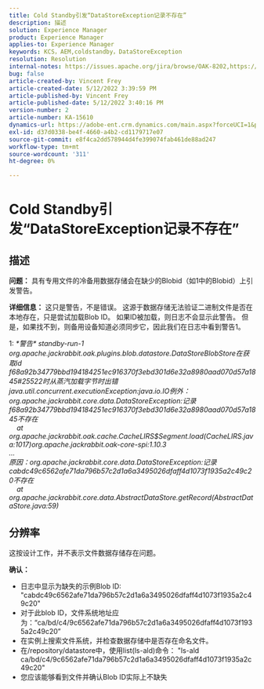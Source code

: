 ```yaml
---
title: Cold Standby引发“DataStoreException记录不存在”
description: 描述
solution: Experience Manager
product: Experience Manager
applies-to: Experience Manager
keywords: KCS，AEM,coldstandby，DataStoreException
resolution: Resolution
internal-notes: https://issues.apache.org/jira/browse/OAK-8202,https://jira.corp.adobe.com/browse/GRANITE-11668
bug: false
article-created-by: Vincent Frey
article-created-date: 5/12/2022 3:39:59 PM
article-published-by: Vincent Frey
article-published-date: 5/12/2022 3:40:16 PM
version-number: 2
article-number: KA-15610
dynamics-url: https://adobe-ent.crm.dynamics.com/main.aspx?forceUCI=1&pagetype=entityrecord&etn=knowledgearticle&id=8e6000c7-09d2-ec11-a7b5-0022480a8683
exl-id: d37d0338-be4f-4660-a4b2-cd1179717e07
source-git-commit: e8f4ca2dd578944d4fe399074fab461de88ad247
workflow-type: tm+mt
source-wordcount: '311'
ht-degree: 0%

---
```


# Cold Standby引发“DataStoreException记录不存在”

## 描述


<b>问题：</b>
具有专用文件的冷备用数据存储会在缺少的Blobid（如1中的Blobid）上引发警告。

<b>详细信息：</b>
这只是警告，不是错误。 这源于数据存储无法验证二进制文件是否在本地存在，只是尝试加载Blob ID。
如果ID被加载，则日志不会显示此警告。 但是，如果找不到，则备用设备知道必须同步它，因此我们在日志中看到警告1。


1: *\*警告\* standby-run-1 org.apache.jackrabbit.oak.plugins.blob.datastore.DataStoreBlobStore在获取id f68a92b34779bbd194184251ec916370f3ebd301d6e32a8980aad070d57a1845#25522时从蒸汽加载字节时出错
<br>java.util.concurrent.executionException:java.io.IO例外：org.apache.jackrabbit.core.data.DataStoreException:记录f68a92b34779bbd194184251ec916370f3ebd301d6e32a8980aad070d57a1845不存在
<br>    at org.apache.jackrabbit.oak.cache.CacheLIRS$Segment.load(CacheLIRS.java:1017)org.apache.jackrabbit.oak-core-spi:1.10.3
<br>...
<br>原因：org.apache.jackrabbit.core.data.DataStoreException:记录cabdc49c6562afe71da796b57c2d1a6a3495026dfaff4d1073f1935a2c49c20不存在
<br>    at org.apache.jackrabbit.core.data.AbstractDataStore.getRecord(AbstractDataStore.java:59)*


## 分辨率


这按设计工作，并不表示文件数据存储存在问题。

<b>确认：</b>

- 日志中显示为缺失的示例Blob ID: &quot;cabdc49c6562afe71da796b57c2d1a6a3495026dfaff4d1073f1935a2c49c20&quot;
- 对于此blob ID，文件系统地址应为：“ca/bd/c4/9c6562afe71da796b57c2d1a6a3495026dfaff4d1073f1935a2c49c20”
- 在实例上搜索文件系统，并检查数据存储中是否存在命名文件。
- 在/repository/datastore中，使用list(ls-ald)命令： &quot;ls-ald ca/bd/c4/9c6562afe71da796b57c2d1a6a3495026dfaff4d1073f1935a2c49c20&quot;
- 您应该能够看到文件并确认Blob ID实际上不缺失
